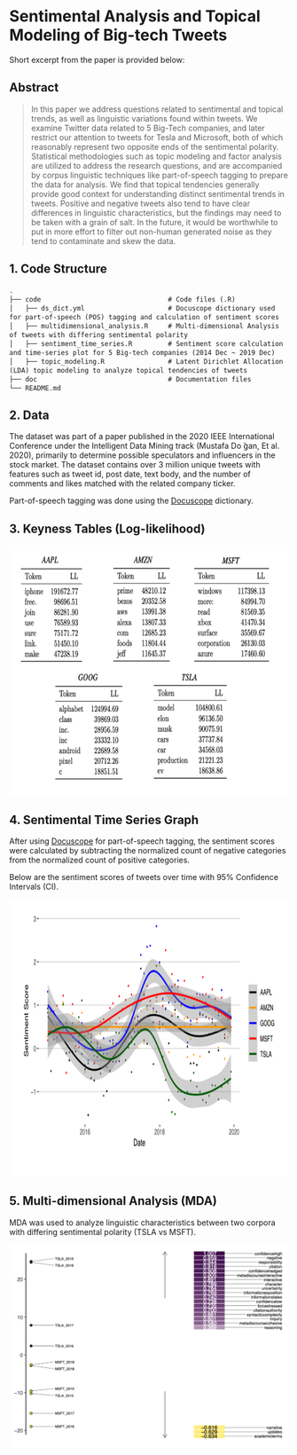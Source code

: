 # Sentimental Analysis and Topical Modeling of Big-tech Tweets

Short excerpt from the paper is provided below:

## Abstract
> In this paper we address questions related to sentimental and topical trends, as well as linguistic variations found within tweets. We examine Twitter data related to 5 Big-Tech companies, and later restrict our attention to tweets for Tesla and Microsoft, both of which reasonably represent two opposite ends of the sentimental polarity. Statistical methodologies such as topic modeling and factor analysis are utilized to address the research questions, and are accompanied by corpus linguistic techniques like part-of-speech tagging to prepare the data for analysis. We find that topical tendencies generally provide good context for understanding distinct sentimental trends in tweets. Positive and negative tweets also tend to have clear differences in linguistic characteristics, but the findings may need to be taken with a grain of salt. In the future, it would be worthwhile to put in more effort to filter out non-human generated noise as they tend to contaminate and skew the data.

## 1. Code Structure
    .
    ├── code                                # Code files (.R)
    │   ├── ds_dict.yml                     # Docuscope dictionary used for part-of-speech (POS) tagging and calculation of sentiment scores
    │   ├── multidimensional_analysis.R     # Multi-dimensional Analysis of tweets with differing sentimental polarity
    │   ├── sentiment_time_series.R         # Sentiment score calculation and time-series plot for 5 Big-tech companies (2014 Dec ~ 2019 Dec)
    │   ├── topic_modeling.R                # Latent Dirichlet Allocation (LDA) topic modeling to analyze topical tendencies of tweets
    ├── doc                                 # Documentation files
    └── README.md

## 2. Data
The dataset was part of a paper published in the 2020 IEEE International Conference under the Intelligent Data Mining track (Mustafa Do ̆gan, Et al. 2020), primarily to determine possible speculators and influencers in the stock market. The dataset contains over 3 million unique tweets with features such as tweet id, post date, text body, and the number of comments and likes matched with the related company ticker.

Part-of-speech tagging was done using the [Docuscope](https://github.com/docuscope/DocuScope-Dictionary-June-26-2012) dictionary.


## 3. Keyness Tables (Log-likelihood)

<img src="/doc/pic/keyness-table.png" width="670" height="450">


## 4. Sentimental Time Series Graph

After using [Docuscope](https://github.com/docuscope/DocuScope-Dictionary-June-26-2012) for part-of-speech tagging, the sentiment scores were calculated by subtracting the normalized count of negative categories from the normalized count of positive categories.

Below are the sentiment scores of tweets over time with 95% Confidence Intervals (CI). 

<img src="/doc/pic/sentiment-graph.png" width="800" height="500">


## 5. Multi-dimensional Analysis (MDA)

MDA was used to analyze linguistic characteristics between two corpora with differing sentimental polarity (TSLA vs MSFT).

<img src="doc/pic/dimension-plot.png">


